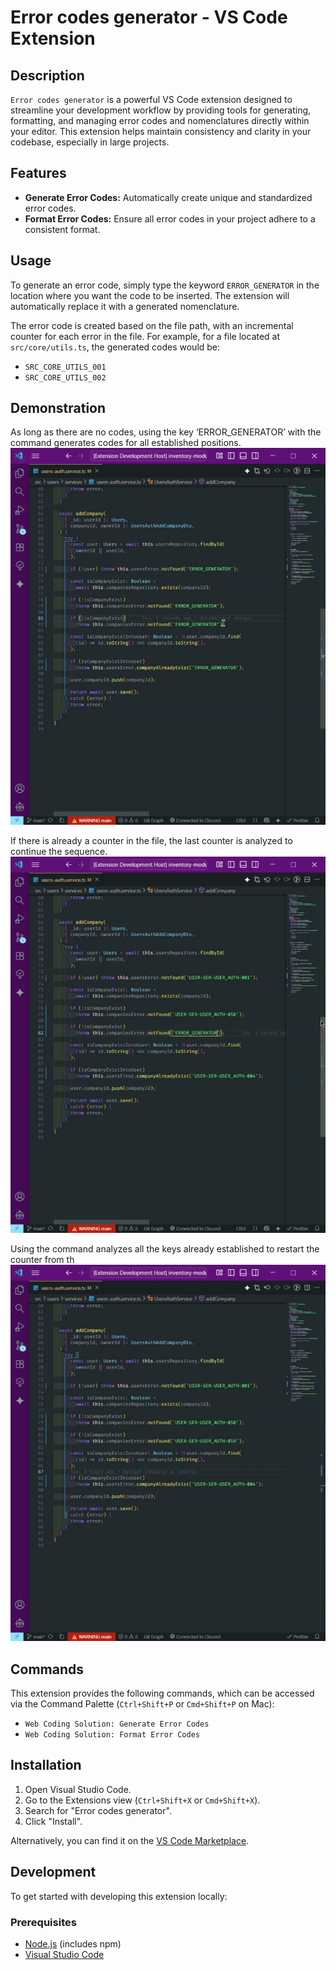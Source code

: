 # Error codes generator - VS Code Extension

## Description

`Error codes generator` is a powerful VS Code extension designed to streamline your development workflow by providing tools for generating, formatting, and managing error codes and nomenclatures directly within your editor. This extension helps maintain consistency and clarity in your codebase, especially in large projects.

## Features

- **Generate Error Codes:** Automatically create unique and standardized error codes.
- **Format Error Codes:** Ensure all error codes in your project adhere to a consistent format.

## Usage

To generate an error code, simply type the keyword `ERROR_GENERATOR` in the location where you want the code to be inserted. The extension will automatically replace it with a generated nomenclature.

The error code is created based on the file path, with an incremental counter for each error in the file. For example, for a file located at `src/core/utils.ts`, the generated codes would be:

- `SRC_CORE_UTILS_001`
- `SRC_CORE_UTILS_002`

## Demonstration

As long as there are no codes, using the key ‘ERROR_GENERATOR’ with the command <Generate error codes> generates codes for all established positions.
![Demonstration of the error code generator](src/assets/demonstration-1.gif)

If there is already a counter in the file, the last counter is analyzed to continue the sequence.
![Demonstration of the error code generator](src/assets/demonstration-2.gif)

Using the <Format error codes> command analyzes all the keys already established to restart the counter from th
![Demonstration of the error code generator](src/assets/demonstration-3.gif)

## Commands

This extension provides the following commands, which can be accessed via the Command Palette (`Ctrl+Shift+P` or `Cmd+Shift+P` on Mac):

- `Web Coding Solution: Generate Error Codes`
- `Web Coding Solution: Format Error Codes`

## Installation

1.  Open Visual Studio Code.
2.  Go to the Extensions view (`Ctrl+Shift+X` or `Cmd+Shift+X`).
3.  Search for "Error codes generator".
4.  Click "Install".

Alternatively, you can find it on the [VS Code Marketplace](https://marketplace.visualstudio.com/).

## Development

To get started with developing this extension locally:

### Prerequisites

- [Node.js](https://nodejs.org/) (includes npm)
- [Visual Studio Code](https://code.visualstudio.com/)
